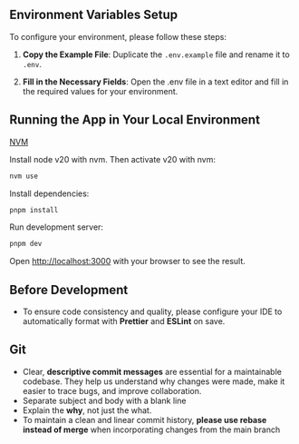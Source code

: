 ## Environment Variables Setup

To configure your environment, please follow these steps:

1. **Copy the Example File**: Duplicate the `.env.example` file and rename it to `.env`.

2. **Fill in the Necessary Fields**: Open the .env file in a text editor and fill in the required values for your environment.

## Running the App in Your Local Environment

[NVM](https://github.com/nvm-sh/nvm)

Install node v20 with nvm. Then activate v20 with nvm:

```bash
nvm use
```

Install dependencies:

```bash
pnpm install
```

Run development server:

```bash
pnpm dev
```

Open [http://localhost:3000](http://localhost:3000) with your browser to see the result.

## Before Development

- To ensure code consistency and quality, please configure your IDE to automatically format with **Prettier** and **ESLint** on save.

## Git

- Clear, **descriptive commit messages** are essential for a maintainable codebase. They help us understand why changes were made,
  make it easier to trace bugs, and improve collaboration.
- Separate subject and body with a blank line
- Explain the **why**, not just the what.
- To maintain a clean and linear commit history, **please use rebase instead of merge** when incorporating changes from the main branch
